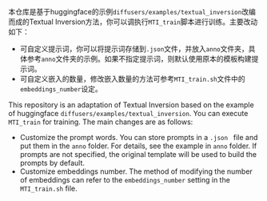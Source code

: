本仓库是基于huggingface的示例`diffusers/examples/textual_inversion`改编而成的Textual Inversion方法，你可以调执行`MTI_train`脚本进行训练。主要改动如下：

* 可自定义提示词，你可以将提示词存储到`.json`文件，并放入`anno`文件夹，具体参考`anno`文件夹的示例。如果不指定提示词，则默认使用原本的模板构建提示词。
* 可自定义嵌入的数量，修改嵌入数量的方法可参考`MTI_train.sh`文件中的`embeddings_number`设定。

This repository is an adaptation of Textual Inversion based on the example of huggingface ` diffusers/examples/textual_inversion `. You can execute `MTI_train` for training. The main changes are as follows:

* Customize the prompt words. You can store prompts in a `.json ` file and put them in the `anno` folder. For details, see the example in `anno` folder. If prompts are not specified, the original template will be used to build the prompts by default.
* Customize embeddings number. The method of modifying the number of embeddings can refer to the `embeddings_number` setting in the `MTI_train.sh` file.

